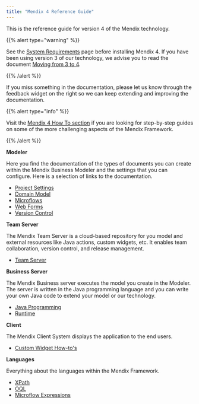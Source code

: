 ```yaml
---
title: "Mendix 4 Reference Guide"
---
```

This is the reference guide for version 4 of the Mendix technology.

{{% alert type="warning" %}}

See the [System Requirements](system-requirements) page before installing Mendix 4\. If you have been using version 3 of our technology, we advise you to read the document [Moving from 3 to 4](moving-from-3-to-4).

{{% /alert %}}

If you miss something in the documentation, please let us know through the feedback widget on the right so we can keep extending and improving the documentation.

{{% alert type="info" %}}

Visit the [Mendix 4 How To section](/howto40/) if you are looking for step-by-step guides on some of the more challenging aspects of the Mendix Framework.

{{% /alert %}}

**Modeler**

Here you find the documentation of the types of documents you can create within the Mendix Business Modeler and the settings that you can configure. Here is a selection of links to the documentation.

* [Project Settings](project-settings)
* [Domain Model](domain-model)
* [Microflows](microflows)
* [Web Forms](web-forms)
* [Version Control](version-control)

**Team Server**

The Mendix Team Server is a cloud-based repository for you model and external resources like Java actions, custom widgets, etc. It enables team collaboration, version control, and release management.

* [Team Server](team-server)

**Business Server**

The Mendix Business server executes the model you create in the Modeler. The server is written in the Java programming language and you can write your own Java code to extend your model or our technology.

* [Java Programming](java-programming)
* [Runtime](runtime)

**Client**

The Mendix Client System displays the application to the end users.

* [Custom Widget How-to's](/howto40/custom-widgets)

**Languages**

Everything about the languages within the Mendix Framework.

* [XPath](xpath)
* [OQL](oql)
* [Microflow Expressions](microflow-expressions)
